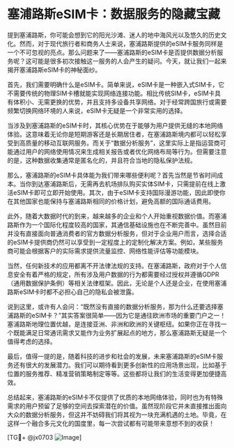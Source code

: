# 塞浦路斯eSIM卡：数据服务的隐藏宝藏

提到塞浦路斯，你可能会想到它的阳光沙滩、迷人的地中海风光以及悠久的历史文化。然而，对于现代旅行者和商务人士来说，塞浦路斯提供的eSIM卡服务同样是一个不可忽视的亮点。那么问题来了——塞浦路斯的eSIM卡是否提供数据分析服务呢？这可能是很多初次接触这一服务的人会产生的疑问。今天，就让我们一起来揭开塞浦路斯eSIM卡的神秘面纱。

首先，我们需要明确什么是eSIM卡。简单来说，eSIM卡是一种嵌入式SIM卡，它不需要传统的物理SIM卡槽就能实现网络连接功能。相比传统SIM卡，eSIM卡具有体积小、无需更换的优势，并且支持多设备共享网络。对于经常跨国旅行或需要频繁切换网络环境的人来说，eSIM卡无疑是一个非常实用的选择。

当涉及到塞浦路斯的eSIM卡时，其核心优势在于能够为用户提供无缝的本地网络体验。这意味着无论你是短期游客还是长期居住者，在塞浦路斯境内都可以轻松享受到高质量的移动互联网服务。而关于“数据分析服务”，这里实际上是指运营商可能通过用户的网络使用情况来生成相关报告或者优化网络布局等行为。但需要注意的是，这种数据收集通常是匿名化的，并且符合当地的隐私保护法规。

那么，塞浦路斯的eSIM卡具体能为我们带来哪些便利呢？首先当然是节省时间成本。当你到达塞浦路斯后，无需再去机场排队购买实体SIM卡，只需提前在线上激活eSIM卡即可立即开始使用。其次，由于eSIM卡支持国际漫游功能，因此即使你在其他国家也能保持与塞浦路斯相同的价格计划，避免高额的国际通话费用。

此外，随着大数据时代的到来，越来越多的企业和个人开始重视数据价值。而塞浦路斯作为一个国际化程度较高的国家，其通信基础设施也在不断完善中。虽然目前并没有直接面向普通消费者的官方数据分析服务，但对于企业用户而言，选择合适的eSIM卡提供商仍然可以享受到一定程度上的定制化解决方案。例如，某些服务商可能会根据客户的实际需求提供流量监控、网络性能评估等功能模块。

当然，任何新技术的应用都离不开法律法规的支持。在塞浦路斯，政府对于个人信息安全有着严格的规定，所有涉及用户数据的行为都需要经过授权并遵循GDPR（通用数据保护条例）等相关法律框架。因此，无论是个人还是企业，在使用塞浦路斯eSIM卡时都不必担心自己的隐私会被泄露。

说到这里，或许有人会问：“既然没有直接的数据分析服务，那为什么还要选择塞浦路斯的eSIM卡？”其实答案很简单——因为它是通往欧洲市场的重要门户之一！塞浦路斯地理位置优越，是连接亚洲、非洲和欧洲的关键枢纽。如果你正在寻找一个既能满足日常通讯需求又能作为业务扩展起点的地方，那么塞浦路斯无疑是一个值得考虑的选择。

最后，值得一提的是，随着科技的进步和社会的发展，未来塞浦路斯的eSIM卡服务还有很大的发展潜力。我们可以期待看到更多创新性的应用场景出现，比如基于位置的服务推荐、精准营销策略制定等等。这些都将让我们的生活变得更加便捷高效。

总结起来，塞浦路斯的eSIM卡不仅提供了优质的本地网络体验，同时也为有特殊需求的用户预留了足够的空间去探索潜在的价值。虽然现阶段它并未直接推出面向大众的数据分析服务，但这并不妨碍我们将其视为一块充满机遇的土地。毕竟，在这样一个融合多元文化的国度里，每一次尝试都有可能带来意想不到的收获！

[TG💪+ @jx0703 ![Image](https://github.com/user-attachments/assets/dbca1d08-cadb-493c-b0ec-ad6f7a83f270)]